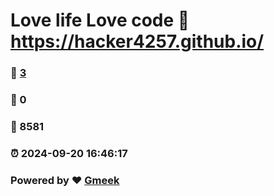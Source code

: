 # Love life Love code :link: https://hacker4257.github.io/ 
### :page_facing_up: [3](https://hacker4257.github.io//tag.html) 
### :speech_balloon: 0 
### :hibiscus: 8581 
### :alarm_clock: 2024-09-20 16:46:17 
### Powered by :heart: [Gmeek](https://github.com/Meekdai/Gmeek)
